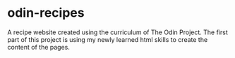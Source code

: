 # odin-recipes
A recipe website created using the curriculum of The Odin Project. 
The first part of this project is using my newly learned html skills to create the content of the pages. 